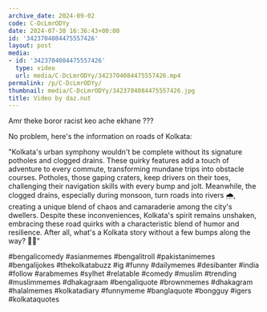 ```yaml
---
archive_date: 2024-09-02
code: C-DcLmrODYy
date: 2024-07-30 16:36:43+00:00
id: '3423704084475557426'
layout: post
media:
- id: '3423704084475557426'
  type: video
  url: media/C-DcLmrODYy/3423704084475557426.mp4
permalink: /p/C-DcLmrODYy/
thumbnail: media/C-DcLmrODYy/3423704084475557426.jpg
title: Video by daz.nut
---
```


Amr theke boror racist keo ache ekhane ???  
  
No problem, here's the information on roads of Kolkata:  
  
"Kolkata's urban symphony wouldn't be complete without its signature potholes and clogged drains. These quirky features add a touch of adventure to every commute, transforming mundane trips into obstacle courses. Potholes, those gaping craters, keep drivers on their toes, challenging their navigation skills with every bump and jolt. Meanwhile, the clogged drains, especially during monsoon, turn roads into rivers 🌧️, creating a unique blend of chaos and camaraderie among the city's dwellers. Despite these inconveniences, Kolkata's spirit remains unshaken, embracing these road quirks with a characteristic blend of humor and resilience. After all, what's a Kolkata story without a few bumps along the way? 🚗🌊"  
  
#bengalicomedy #asianmemes #bengalitroll #pakistanimemes #bengalijokes #thekolkatabuzz #ig #funny #dailymemes #desibanter #india #follow #arabmemes #sylhet #relatable #comedy #muslim #trending #muslimmemes #dhakagraam #bengaliquote #brownmemes #dhakagram #halalmemes #kolkatadiary #funnymeme #banglaquote #bongguy #igers #kolkataquotes